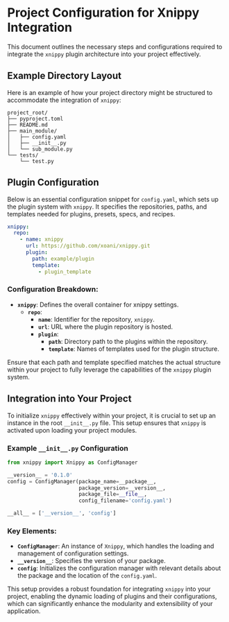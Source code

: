 # Project Configuration for Xnippy Integration

This document outlines the necessary steps and configurations required to integrate the `xnippy` plugin architecture into your project effectively.

## Example Directory Layout

Here is an example of how your project directory might be structured to accommodate the integration of `xnippy`:

```plaintext
project_root/
├── pyproject.toml
├── README.md
├── main_module/
│   ├── config.yaml
│   ├── __init__.py
│   └── sub_module.py
└── tests/
    └── test.py
```

## Plugin Configuration

Below is an essential configuration snippet for `config.yaml`, which sets up the plugin system with `xnippy`. It specifies the repositories, paths, and templates needed for plugins, presets, specs, and recipes.

```yaml
xnippy:
  repo:
    - name: xnippy
      url: https://github.com/xoani/xnippy.git
      plugin:
        path: example/plugin
        template:
          - plugin_template
```

### Configuration Breakdown:

- **`xnippy`**: Defines the overall container for xnippy settings.
  - **`repo`**:
    - **`name`**: Identifier for the repository, `xnippy`.
    - **`url`**: URL where the plugin repository is hosted.
    - **`plugin`**:
      - **`path`**: Directory path to the plugins within the repository.
      - **`template`**: Names of templates used for the plugin structure.

Ensure that each path and template specified matches the actual structure within your project to fully leverage the capabilities of the `xnippy` plugin system.

## Integration into Your Project

To initialize `xnippy` effectively within your project, it is crucial to set up an instance in the root `__init__.py` file. This setup ensures that `xnippy` is activated upon loading your project modules.

### Example `__init__.py` Configuration

```python
from xnippy import Xnippy as ConfigManager

__version__ = '0.1.0'
config = ConfigManager(package_name=__package__,
                       package_version=__version__,
                       package_file=__file__,
                       config_filename='config.yaml')

__all__ = ['__version__', 'config']
```

### Key Elements:

- **`ConfigManager`**: An instance of `Xnippy`, which handles the loading and management of configuration settings.
- **`__version__`**: Specifies the version of your package.
- **`config`**: Initializes the configuration manager with relevant details about the package and the location of the `config.yaml`.

This setup provides a robust foundation for integrating `xnippy` into your project, enabling the dynamic loading of plugins and their configurations, which can significantly enhance the modularity and extensibility of your application.
